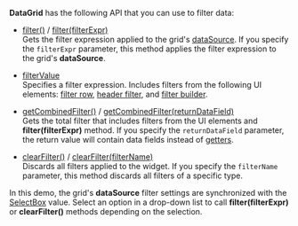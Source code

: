 **DataGrid** has the following API that you can use to filter data:     

- [filter()](/Documentation/ApiReference/UI_Widgets/dxDataGrid/Methods/#filter) / [filter(filterExpr)](/Documentation/ApiReference/UI_Widgets/dxDataGrid/Methods/#filterfilterExpr)       
Gets the filter expression applied to the grid's [dataSource](/Documentation/ApiReference/UI_Widgets/dxDataGrid/Configuration/#dataSource). If you specify the `filterExpr` parameter, this method applies the filter expression to the grid's **dataSource**.

- [filterValue](/Documentation/ApiReference/UI_Widgets/dxDataGrid/Configuration/#filterValue)       
Specifies a filter expression. Includes filters from the following UI elements: [filter row](/Documentation/Guide/Widgets/DataGrid/Filtering_and_Searching/#Filter_Row), [header filter](/Documentation/Guide/Widgets/DataGrid/Filtering_and_Searching/#Header_Filter), and [filter builder](/Documentation/ApiReference/UI_Widgets/dxDataGrid/Configuration/#filterBuilder).

- [getCombinedFilter()](https://js.devexpress.com/Documentation/ApiReference/UI_Widgets/dxDataGrid/Methods/#getCombinedFilter) / [getCombinedFilter(returnDataField)](/Documentation/ApiReference/UI_Widgets/dxDataGrid/Methods/#getCombinedFilterreturnDataField)       
Gets the total filter that includes filters from the UI elements and **filter(filterExpr)** method. If you specify the `returnDataField` parameter, the return value will contain data fields instead of [getters](/Documentation/Guide/Data_Binding/Data_Layer/#Getters_And_Setters).

- [clearFilter()](/Documentation/ApiReference/UI_Widgets/dxDataGrid/Methods/#clearFilter) / [clearFilter(filterName)](/Documentation/ApiReference/UI_Widgets/dxDataGrid/Methods/#clearFilterfilterName)       
Discards all filters applied to the widget. If you specify the `filterName` parameter, this method discards all filters of a specific type.

In this demo, the grid's **dataSource** filter settings are synchronized with the [SelectBox](/Documentation/ApiReference/UI_Widgets/dxSelectBox/) value. Select an option in a drop-down list to call **filter(filterExpr)** or **clearFilter()** methods depending on the selection.